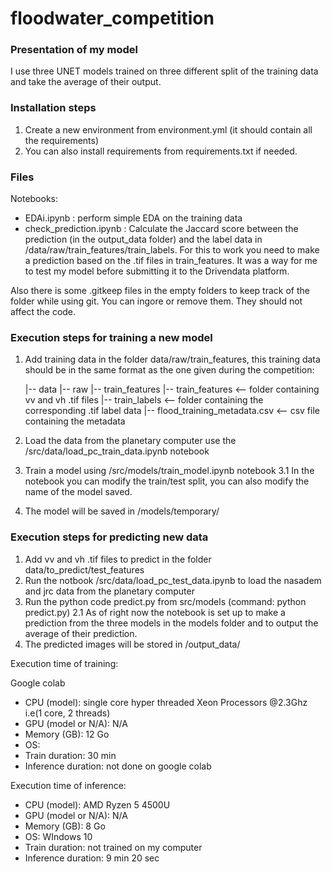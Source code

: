 # floodwater_competition

### Presentation of my model
I use three UNET models trained on three different split of the training data and take the average of their output.

### Installation steps

1. Create a new environment from environment.yml (it should contain all the requirements)
2. You can also install requirements from requirements.txt if needed.

### Files
Notebooks:
- EDAi.ipynb : perform simple EDA on the training data
- check_prediction.ipynb : Calculate the Jaccard score between the prediction (in the output_data folder) and the label data in /data/raw/train_features/train_labels. For this to work you need to make a prediction based on the .tif files in train_features.
It was a way for me to test my model before submitting it to the Drivendata platform.

Also there is some .gitkeep files in the empty folders to keep track of the folder while using git. You can ingore or remove them.
They should not affect the code.


### Execution steps for training a new model

1. Add training data in the folder data/raw/train_features, this training data should be in the same format as the one given during the competition:

    |-- data
        |-- raw
            |-- train_features
                |-- train_features                          <-- folder containing vv and vh .tif files
                |-- train_labels                            <-- folder containing the corresponding .tif label data
                |-- flood_training_metadata.csv             <-- csv file containing the metadata


2. Load the data from the planetary computer use the /src/data/load_pc_train_data.ipynb notebook
3. Train a model using /src/models/train_model.ipynb notebook
    3.1 In the notebook you can modify the train/test split, you can also modify the name of the model saved.
4. The model will be saved in /models/temporary/


### Execution steps for predicting new data

1. Add vv and vh .tif files to predict in the folder data/to_predict/test_features
2. Run the notbook /src/data/load_pc_test_data.ipynb to load the nasadem and jrc data from the planetary computer
2. Run the python code predict.py from src/models (command: python predict.py)
    2.1 As of right now the notebook is set up to make a prediction from the three models in the models folder and to output the average of their prediction.
3. The predicted images will be stored in /output_data/


Execution time of training:

Google colab
- CPU (model): single core hyper threaded Xeon Processors @2.3Ghz i.e(1 core, 2 threads)
- GPU (model or N/A): N/A
- Memory (GB): 12 Go
- OS: 
- Train duration: 30 min
- Inference duration: not done on google colab

Execution time of inference:

- CPU (model): AMD Ryzen 5 4500U
- GPU (model or N/A): N/A
- Memory (GB): 8 Go
- OS: WIndows 10
- Train duration: not trained on my computer
- Inference duration: 9 min 20 sec